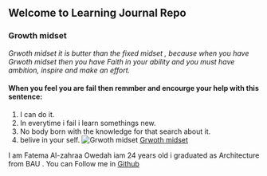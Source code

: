 ## Welcome to Learning Journal Repo
### Growth midset
*Grwoth midset it is butter than the fixed midset , because when you have Grwoth midset then you have Faith in your ability and you must have ambition, inspire and make an effort.* 
#### When you feel you are fail then remmber and encourge your help with this sentence:
1. I can do it.
2. In everytime i fail i learn somethings new.
3. No body born with the knowledge for that search about it.
4. belive in your self.
![Grwoth midset](https://3kllhk1ibq34qk6sp3bhtox1-wpengine.netdna-ssl.com/wp-content/uploads/2015/11/growth-mindset.png)
[Grwoth midset](https://www.atlassian.com/blog/inside-atlassian/growth-mindset)


I am Fatema Al-zahraa Owedah iam 24 years old  i graduated as Architecture from BAU .
You can Follow me in [Github](https://github.com/fatemaowedah)

